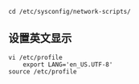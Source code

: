 ```
cd /etc/sysconfig/network-scripts/
```

## 设置英文显示

```shell
vi /etc/profile
    export LANG='en_US.UTF-8'
source /etc/profile
```
